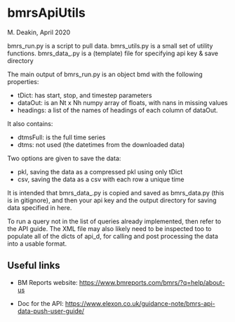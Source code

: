 # bmrsApiUtils
M. Deakin, April 2020

bmrs_run.py is a script to pull data.
bmrs_utils.py is a small set of utility functions.
bmrs_data_.py is a (template) file for specifying api key & save directory

The main output of bmrs_run.py is an object bmd with the following properties:
- tDict: has start, stop, and timestep parameters
- dataOut: is an Nt x Nh numpy array of floats, with nans in missing values
- headings: a list of the names of headings of each column of dataOut.

It also contains:
- dtmsFull: is the full time series
- dtms: not used (the datetimes from the downloaded data)

Two options are given to save the data:
- pkl, saving the data as a compressed pkl using only tDict
- csv, saving the data as a csv with each row a unique time

It is intended that bmrs_data_.py is copied and saved as bmrs_data.py (this 
is in gitignore), and then your api key and the output directory for saving
data specified in here.

To run a query not in the list of queries already implemented, then refer
to the API guide. The XML file may also likely need to be inspected too to
populate all of the dicts of api_d, for calling and post processing the data
into a usable format.


Useful links
-----
- BM Reports website:
https://www.bmreports.com/bmrs/?q=help/about-us

- Doc for the API:
https://www.elexon.co.uk/guidance-note/bmrs-api-data-push-user-guide/

